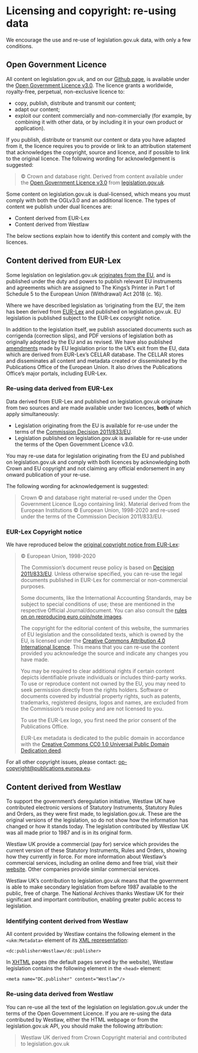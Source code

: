 # Licensing and copyright: re-using data

We encourage the use and re-use of legislation.gov.uk data, with only a few conditions. 

## Open Government Licence

All content on legislation.gov.uk, and on our [Github page](https://github.com/legislation), is available under the [Open Government Licence v3.0](https://www.nationalarchives.gov.uk/doc/open-government-licence/version/3/). The licence grants a worldwide, royalty-free, perpetual, non-exclusive licence to:

 * copy, publish, distribute and transmit our content;
 * adapt our content;
 * exploit our content commercially and non-commercially (for example, by combining it with other data, or by including it in your own product or application).

If you publish, distribute or transmit our content or data you have adapted from it, the licence requires you to provide or link to an attribution statement that acknowledges the copyright, source and licence, and if possible to link to the original licence. The following wording for acknowledgement is suggested:

 > © Crown and database right. Derived from content available under the [Open Government Licence v3.0](https://www.nationalarchives.gov.uk/doc/open-government-licence/version/3/) from [legislation.gov.uk](https://www.legislation.gov.uk).

Some content on legislation.gov.uk is dual-licensed, which means you must comply with both the OGLv3.0 and an additional licence. The types of content we publish under dual licences are:

 * Content derived from EUR-Lex
 * Content derived from Westlaw

The below sections explain how to identify this content and comply with the licences.

## Content derived from EUR-Lex

Some legislation on legislation.gov.uk [originates from the EU](https://www.legislation.gov.uk/eu-origin), and is published under the duty and powers to publish relevant EU instruments and agreements which are assigned to The Kings’s Printer in Part 1 of Schedule 5 to the European Union (Withdrawal) Act 2018 (c. 16).

Where we have described legislation as ‘originating from the EU’, the item has been derived from [EUR-Lex](https://eur-lex.europa.eu) and published on legislation.gov.uk. EU legislation is published subject to the EUR-Lex copyright notice.

In addition to the legislation itself, we publish associated documents such as corrigenda (correction slips), and PDF versions of legislation both as originally adopted by the EU and as revised. We have also published [amendments](model/effects.md) made by EU legislation prior to the UK’s exit from the EU, data which are derived from EUR-Lex’s CELLAR database. The CELLAR stores and disseminates all content and metadata created or disseminated by the Publications Office of the European Union. It also drives the Publications Office’s major portals, including EUR-Lex.

### Re-using data derived from EUR-Lex

Data derived from EUR-Lex and published on legislation.gov.uk originate from two sources and are made available under two licences, **both** of which apply simultaneously:

 * Legislation originating from the EU is available for re-use under the terms of the [Commission Decision 2011/833/EU](https://eur-lex.europa.eu/legal-content/EN/TXT/?uri=CELEX:32011D0833).
 * Legislation published on legislation.gov.uk is available for re-use under the terms of the Open Government Licence v3.0.

You may re-use data for legislation originating from the EU and published on legislation.gov.uk and comply with both licences by acknowledging both Crown and EU copyright and not claiming any official endorsement in any onward publication of your re-use.

The following wording for acknowledgement is suggested:

 > Crown © and database right material re-used under the Open Government Licence (Logo containing link). Material derived from the European Institutions © European Union, 1998-2020 and re-used under the terms of the Commission Decision 2011/833/EU.

### EUR-Lex Copyright notice

We have reproduced below the [original copyright notice from EUR-Lex](https://webarchive.nationalarchives.gov.uk/eu-exit/20201231140419/https://eur-lex.europa.eu/content/legal-notice/legal-notice.html#2.%20droits):

> © European Union, 1998-2020
>
> The Commission’s document reuse policy is based on [Decision 2011/833/EU](https://webarchive.nationalarchives.gov.uk/eu-exit/20201231140419mp_/https://eur-lex.europa.eu/legal-content/EN/TXT/?uri=CELEX:32011D0833). Unless otherwise specified, you can re-use the legal documents published in EUR-Lex for commercial or non-commercial purposes.
>
> Some documents, like the International Accounting Standards, may be subject to special conditions of use; these are mentioned in the respective Official Journal/document. You can also consult the [rules on on reproducing euro coin/note images](​​[https://webarchive.nationalarchives.gov.uk/eu-exit/20201231140419mp_/https://ec.europa.eu/info/business-economy-euro/euro-area/euro-coins-and-notes/copyright-and-reproduction-rules-euro-coins-and-notes_en#reproduction-rules-for-coins](https://webarchive.nationalarchives.gov.uk/eu-exit/20201231140419mp_/https://ec.europa.eu/info/business-economy-euro/euro-area/euro-coins-and-notes/copyright-and-reproduction-rules-euro-coins-and-notes_en#reproduction-rules-for-coins)).
>
> The copyright for the editorial content of this website, the summaries of EU legislation and the consolidated texts, which is owned by the EU, is licensed under the [Creative Commons Attribution 4.0 International licence​​](https://creativecommons.org/licenses/by/4.0/). This means that you can re-use the content provided you acknowledge the source and indicate any changes you have made.
>
> You may be required to clear additional rights if certain content depicts identifiable private individuals or includes third-party works. To use or reproduce content not owned by the EU, you may need to seek permission directly from the rights holders. Software or documents covered by industrial property rights, such as patents, trademarks, registered designs, logos and names, are excluded from the Commission’s reuse policy and are not licensed to you.
>
> To use the EUR-Lex logo, you first need the prior consent of the Publications Office.
>
> EUR-Lex metadata is dedicated to the public domain in accordance with the [Creative Commons CC0 1.0 Universal Public Domain Dedication deed​​](https://creativecommons.org/publicdomain/zero/1.0/).

For all other copyright issues, please contact: [op-copyright@publications.europa.eu](mailto:op-copyright@publications.europa.eu)​​.

## Content derived from Westlaw
 
To support the government’s deregulation initiative, Westlaw UK have contributed electronic versions of Statutory Instruments, Statutory Rules and Orders, as they were first made, to legislation.gov.uk. These are the original versions of the legislation, so do not show how the information has changed or how it stands today. The legislation contributed by Westlaw UK was all made prior to 1987 and is in its original form.

Westlaw UK provide a commercial (pay for) service which provides the current version of these Statutory Instruments, Rules and Orders, showing how they currently in force. For more information about Westlaw’s commercial services, including an online demo and free trial, visit their [website](https://uk.westlaw.com/). Other companies provide similar commercial services.

Westlaw UK’s contribution to legislation.gov.uk means that the government is able to make secondary legislation from before 1987 available to the public, free of charge. The National Archives thanks Westlaw UK for their significant and important contribution, enabling greater public access to legislation.

### Identifying content derived from Westlaw

All content provided by Westlaw contains the following element in the `<ukm:Metadata>` element of its [XML representation](formats/xml.md):

`<dc:publisher>Westlaw</dc:publisher>`

In [XHTML](formats/html.md) pages (the default pages served by the website), Westlaw legislation contains the following element in the `<head>` element:

`<meta name="DC.publisher" content="Westlaw"/>`

### Re-using data derived from Westlaw

You can re-use all the text of the legislation on legislation.gov.uk under the terms of the Open Government Licence. If you are re-using the data contributed by Westlaw, either the HTML webpage or from the legislation.gov.uk API, you should make the following attribution:

 > Westlaw UK derived from Crown Copyright material and contributed to legislation.gov.uk
